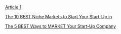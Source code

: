 [Article 1](https://www.canva.com/design/DAFjwxD1eLU/gILGUS7gl6dBYb0utQQduA/edit?utm_content=DAFjwxD1eLU&utm_campaign=designshare&utm_medium=link2&utm_source=sharebutton)

[The 10 BEST Niche Markets to Start Your Start-Up in](https://docs.google.com/document/d/13JLP8NXOuYpBI27BHfg3LrqMdGQ-NkcXZJzbbEIAlcM/edit?usp=sharing)

[The 5 BEST Ways to MARKET Your Start-Up Company](https://docs.google.com/document/d/1UJAebpHNI9_QxN5jVUGd730GkfNLJpJE3Y-0WyXkAOk/edit?usp=sharing) 
